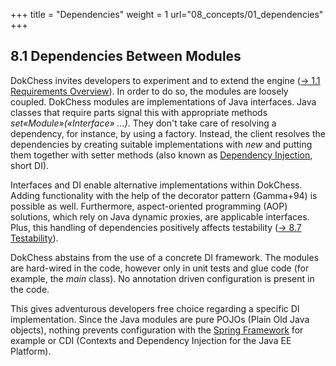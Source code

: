 +++
title = "Dependencies"
weight = 1
url="08_concepts/01_dependencies"
+++

## 8.1 Dependencies Between Modules

DokChess invites developers to experiment and to extend the engine ([→ 1.1 Requirements Overview](/en/01_introduction/01_requirements/)).
In order to do so, the modules are loosely coupled.
DokChess modules are implementations of Java interfaces.
Java classes that require parts signal this with appropriate methods _set«Module»(«Interface» ...)_.
They don't take care of resolving a dependency, for instance, by using a factory.
Instead, the client resolves the dependencies by creating suitable implementations with _new_ and putting them together with setter methods (also known as [Dependency Injection](https://martinfowler.com/articles/injection.html), short DI).

Interfaces and DI enable alternative implementations within DokChess. Adding functionality with the help of the decorator pattern (Gamma+94) is possible as well.
Furthermore, aspect-oriented programming (AOP) solutions, which rely on Java dynamic proxies, are applicable interfaces.
Plus, this handling of dependencies positively affects testability ([→ 8.7 Testability](/en/08_concepts/07_testability/)).

DokChess abstains from the use of a concrete DI framework. The modules are hard-wired in the code, however only in unit tests and glue code (for example, the _main_ class). No annotation driven configuration is present in the code.

This gives adventurous developers free choice regarding a specific DI implementation.
Since the Java modules are pure POJOs (Plain Old Java objects),  nothing prevents configuration with the [Spring Framework](https://projects.spring.io/spring-framework/) for example or CDI (Contexts and Dependency Injection for the Java EE Platform).
